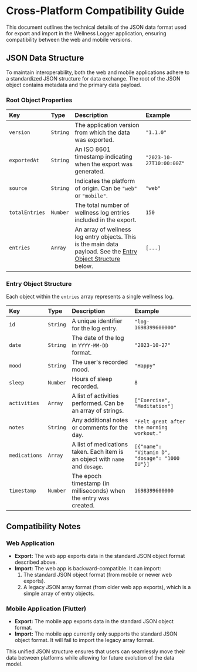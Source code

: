 # Cross-Platform Compatibility Guide

This document outlines the technical details of the JSON data format used for export and import in the Wellness Logger application, ensuring compatibility between the web and mobile versions.

## JSON Data Structure

To maintain interoperability, both the web and mobile applications adhere to a standardized JSON structure for data exchange. The root of the JSON object contains metadata and the primary data payload.

### Root Object Properties

| Key            | Type     | Description                                                                                                                        | Example                               |
| :------------- | :------- | :--------------------------------------------------------------------------------------------------------------------------------- | :------------------------------------ |
| `version`      | `String` | The application version from which the data was exported.                                                                          | `"1.1.0"`                             |
| `exportedAt`   | `String` | An ISO 8601 timestamp indicating when the export was generated.                                                                    | `"2023-10-27T10:00:00Z"`              |
| `source`       | `String` | Indicates the platform of origin. Can be `"web"` or `"mobile"`.                                                                    | `"web"`                               |
| `totalEntries` | `Number` | The total number of wellness log entries included in the export.                                                                   | `150`                                 |
| `entries`      | `Array`  | An array of wellness log entry objects. This is the main data payload. See the [Entry Object Structure](#entry-object-structure) below. | `[...]`                               |

### Entry Object Structure

Each object within the `entries` array represents a single wellness log.

| Key           | Type     | Description                                                                 | Example                                   |
| :------------ | :------- | :-------------------------------------------------------------------------- | :---------------------------------------- |
| `id`          | `String` | A unique identifier for the log entry.                                      | `"log-1698399600000"`                     |
| `date`        | `String` | The date of the log in `YYYY-MM-DD` format.                                 | `"2023-10-27"`                            |
| `mood`        | `String` | The user's recorded mood.                                                   | `"Happy"`                                 |
| `sleep`       | `Number` | Hours of sleep recorded.                                                    | `8`                                       |
| `activities`  | `Array`  | A list of activities performed. Can be an array of strings.                 | `["Exercise", "Meditation"]`              |
| `notes`       | `String` | Any additional notes or comments for the day.                               | `"Felt great after the morning workout."` |
| `medications` | `Array`  | A list of medications taken. Each item is an object with `name` and `dosage`. | `[{"name": "Vitamin D", "dosage": "1000 IU"}]` |
| `timestamp`   | `Number` | The epoch timestamp (in milliseconds) when the entry was created.           | `1698399600000`                           |

## Compatibility Notes

### Web Application

*   **Export:** The web app exports data in the standard JSON object format described above.
*   **Import:** The web app is backward-compatible. It can import:
    1.  The standard JSON object format (from mobile or newer web exports).
    2.  A legacy JSON array format (from older web app exports), which is a simple array of entry objects.

### Mobile Application (Flutter)

*   **Export:** The mobile app exports data in the standard JSON object format.
*   **Import:** The mobile app currently only supports the standard JSON object format. It will fail to import the legacy array format.

This unified JSON structure ensures that users can seamlessly move their data between platforms while allowing for future evolution of the data model.
